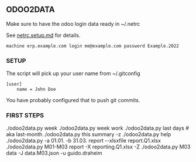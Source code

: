 ## ODOO2DATA

Make sure to have the odoo login data ready in ~/.netrc

See [netrc.setup.md](netrc.setup.md) for details.

    machine erp.example.com login me@example.com password Example.2022

### SETUP

The script will pick up your user name from ~/.gitconfig

    [user]
        name = John Doe

You have probably configured that to push git commits.

### FIRST STEPS

./odoo2data.py week
./odoo2data.py week work
./odoo2data.py last days # aka last-month
./odoo2data.py this summary -z
./odoo2data.py help
./odoo2data.py -a 01.01. -b 31.03. report --xlsxfile report.Q1.xlsx
./odoo2data.py M01-M03 report -X reporting.Q1.xlsx -Z
./odoo2data.py M03 data -J data.M03.json -u guido.draheim


